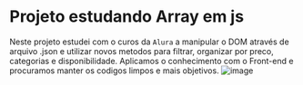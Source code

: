 # Projeto estudando Array em js
Neste projeto estudei com o curos da `Alura` a manipular o DOM através de arquivo .json e utilizar novos metodos para filtrar, organizar por preco, categorias e disponibilidade. Aplicamos o conhecimento com o Front-end e procuramos manter os codigos limpos e mais objetivos.
![image](https://github.com/Pontessxx/js-api-cep/assets/126187491/cc2edad0-e3b6-424f-b027-c8469d081310)
